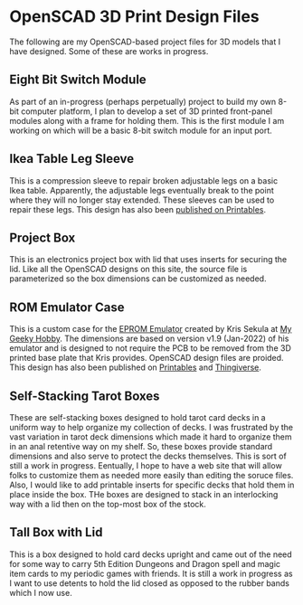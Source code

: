 # OpenSCAD 3D Print Design Files

The following are my OpenSCAD-based project files for 3D models that I have
designed. Some of these are works in progress.

## Eight Bit Switch Module

As part of an in-progress (perhaps perpetually) project to build my own 8-bit
computer platform, I plan to develop a set of 3D printed front-panel modules
along with a frame for holding them.  This is the first module I am working on
which will be a basic 8-bit switch module for an input port.

## Ikea Table Leg Sleeve

This is a compression sleeve to repair broken adjustable legs on a basic Ikea
table. Apparently, the adjustable legs eventually break to the point where they
will no longer stay extended.  These sleeves can be used to repair these legs.
This design has also been [published on Printables](https://www.printables.com/model/297085-ikea-table-adjustable-leg-repair-sleeve).

## Project Box

This is an electronics project box with lid that uses inserts for securing
the lid.  Like all the OpenSCAD designs on this site, the source file is
parameterized so the box dimensions can be customized as needed.

## ROM Emulator Case

This is a custom case for the [EPROM Emulator](https://mygeekyhobby.com/2020/07/05/eprom-emulator/)
created by Kris Sekula at [My Geeky Hobby](https://mygeekyhobby.com/about/).
The dimensions are based on version v1.9 (Jan-2022) of his emulator and is
designed to not require the PCB to be removed from the 3D printed base plate
that Kris provides. OpenSCAD design files
are proided. This design has also been published on [Printables](https://www.printables.com/model/379508-eprom-emulator-case) and [Thingiverse](https://www.thingiverse.com/thing:5810817).

## Self-Stacking Tarot Boxes

These are self-stacking boxes designed to hold tarot card decks in a uniform
way to help organize my collection of decks.  I was frustrated by the vast
variation in tarot deck dimensions which made it hard to organize them in an
anal retentive way on my shelf. So, these boxes provide standard dimensions and
also serve to protect the decks themselves.  This is sort of still a work in 
progress.  Eentually, I hope to have a web site that will allow folks to
customize them as needed more easily than editing the soruce files. Also, I
would like to add printable inserts for specific decks that hold them in 
place inside the box.  THe boxes are designed to stack in an interlocking way
with a lid then on the top-most box of the stock.

## Tall Box with Lid

This is a box designed to hold card decks upright and came out of the need
for some way to carry 5th Edition Dungeons and Dragon spell and magic item
cards to my periodic games with friends. It is still a work in progress as
I want to use detents to hold the lid closed as opposed to the rubber bands
which I now use.

